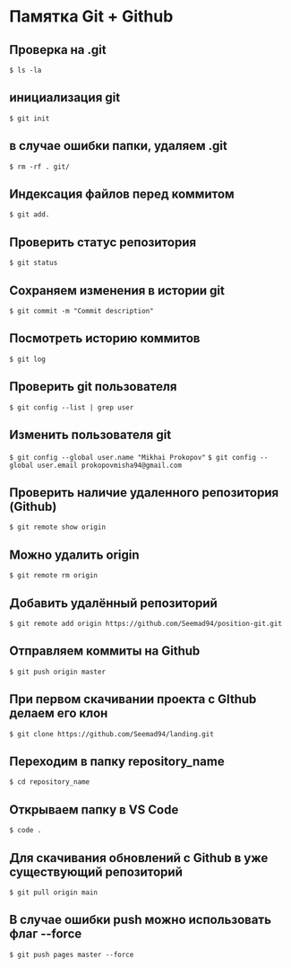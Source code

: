 # Памятка Git + Github 

## Проверка на .git 

`$ ls -la`

## инициализация git 

`$ git init`

## в случае ошибки папки, удаляем .git

`$ rm -rf . git/`

## Индексация файлов перед коммитом 

`$ git add.`

## Проверить статус репозитория

`$ git status`

## Сохраняем изменения в истории git

`$ git commit -m "Commit description"`

## Посмотреть историю коммитов 

`$ git log`

## Проверить git пользователя

`$ git config --list | grep user `

## Изменить пользователя git

`$ git config --global user.name "Mikhai Prokopov"`
`$ git config --global user.email prokopovmisha94@gmail.com`

## Проверить наличие удаленного репозитория (Github)

`$ git remote show origin`

## Можно удалить origin

`$ git remote rm origin`

## Добавить удалённый репозиторий 

`$ git remote add origin https://github.com/Seemad94/position-git.git`

## Отправляем коммиты на Github

`$ git push origin master`

## При первом скачивании проекта с GIthub делаем его клон

`$ git clone https://github.com/Seemad94/landing.git`

## Переходим в папку repository_name

`$ cd repository_name`

## Открываем папку в VS Code

`$ code .`

## Для скачивания обновлений с Github в уже существующий репозиторий 

`$ git pull origin main`

## В случае ошибки push можно использовать флаг --force

`$ git push pages master --force`